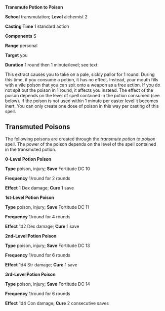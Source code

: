  **Transmute Potion to Poison**

**School** transmutation; **Level** alchemist 2

**Casting Time** 1 standard action

**Components** S

**Range** personal

**Target** you

**Duration** 1 round then 1 minute/level; see text

This extract causes you to take on a pale, sickly pallor for 1 round. During this time, if you consume a potion, it has no effect. Instead, your mouth fills with a vile poison that you can spit onto a weapon as a free action. If you do not spit out the poison in 1 round, it affects you instead. The effect of the poison depends on the level of spell contained in the potion consumed (see below). If the poison is not used within 1 minute per caster level it becomes inert. You can only create one dose of poison in this way per casting of this spell.

## Transmuted Poisons

The following poisons are created through the _transmute potion to poison_ spell. The power of the poison depends on the level of the spell contained in the transmuted potion.

**0-Level Potion Poison**

**Type** poison, injury; **Save** Fortitude DC 10

**Frequency** 1/round for 2 rounds

**Effect** 1 Dex damage; **Cure** 1 save

**1st-Level Potion Poison**

**Type** poison, injury; **Save** Fortitude DC 11

**Frequency** 1/round for 4 rounds

**Effect** 1d2 Dex damage; **Cure** 1 save

**2nd-Level Potion Poison**

**Type** poison, injury; **Save** Fortitude DC 13

**Frequency** 1/round for 6 rounds

**Effect** 1d4 Str damage; **Cure** 1 save

**3rd-Level Potion Poison**

**Type** poison, injury; **Save** Fortitude DC 14

**Frequency** 1/round for 6 rounds

**Effect** 1d4 Con damage; **Cure** 2 consecutive saves

